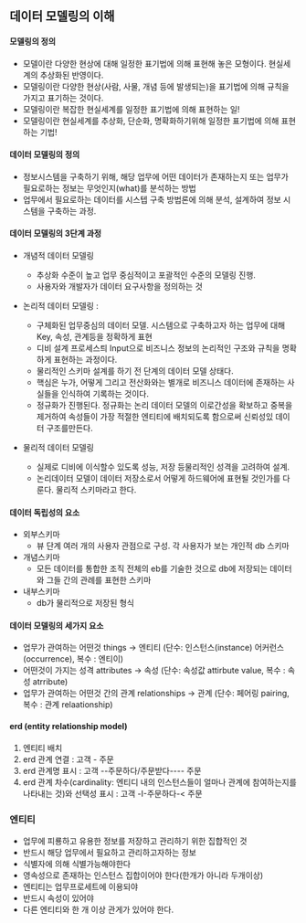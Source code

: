 ## 데이터 모델링의 이해

#### 모델링의 정의
* 모델이란 다양한 현상에 대해 일정한 표기법에 의해 표현해 놓은 모형이다. 현실세계의 추상화된 반영이다.
* 모델링이란 다양한 현상(사람, 사물, 개념 등에 발생되는)을 표기법에 의해 규칙을 가지고 표기하는 것이다.
* 모델링이란 복잡한 현실세계를 일정한 표기법에 의해 표현하는 일!
* 모델링이란 현실세계를 추상화, 단순화, 명확화하기위해 일정한 표기법에 의해 표현하는 기법! 

#### 데이터 모델링의 정의
* 정보시스템을 구축하기 위해, 해당 업무에 어떤 데이터가 존재하는지 또는 업무가 필요로하는 정보는 무엇인지(what)를 분석하는 방법
* 업무에서 필요로하는 데이터를 시스텝 구축 방법론에 의해 분석, 설계하여 정보 시스템을 구축하는 과정.

#### 데이터 모델링의 3단계 과정
* 개념적 데이터 모델링
   * 추상화 수준이 높고 업무 중심적이고 포괄적인 수준의 모델링 진행. 
   * 사용자와 개발자가 데이터 요구사항을 정의하는 것
  
* 논리적 데이터 모델링 :
  * 구체화된 업무중심의 데이터 모델. 시스템으로 구축하고자 하는 업무에 대해 Key, 속성, 관계등을 정확하게 표현
  * 디비 설계 프로세스틔 Input으로 비즈니스 정보의 논리적인 구조와 규칙을 명확하게 표현하는 과정이다. 
  * 물리적인 스키마 설계를 하기 전 단계의 데이터 모델 상태다. 
  * 핵심은 누가, 어떻게 그리고 전산화와는 별개로 비즈니스 데이터에 존재하는 사실들을 인식하여 기록하는 것이다.
  * 정규화가 진행된다. 정규화는 논리 데이터 모델의 이로간성을 확보하고 중복을 제거하여 속성들이 가장 적절한 엔티티에 배치되도록 함으로써 신뢰성있 데이터 구조를만든다.
* 물리적 데이터 모델링 
  * 실제로 디비에 이식할수 있도록 성능, 저장 등물리적인 성격을 고려하여 설계.
  *  논리데이터 모델이 데이터 저장소로서 어떻게 하드웨어에 표현될 것인가를 다룬다. 물리적 스키마라고 한다. 

#### 데이터 독립성의 요소 
* 외부스키마
  * 뷰 단계 여러 개의 사용자 관점으로 구성. 각 사용자가 보는 개인적 db 스키마
* 개념스키마
  * 모든 데이터를 통합한 조직 전체의 eb를 기술한 것으로 db에 저장되는 데이터와 그들 간의 관례를 표현한 스키마
* 내부스키마
  * db가 물리적으로 저장된 형식
  
#### 데이터 모델링의 세가지 요소
* 업무가 관여하는 어떤것 things -> 엔티티 (단수: 인스턴스(instance) 어커런스(occurrence), 복수 : 엔티이)
* 어떤것이 가지는 성격 attributes -> 속성 (단수: 속성값 attirbute value, 복수 : 속성 atrribute)
* 업무가 관여하는 어떤것 간의 관계 relationships -> 관계 (단수: 페어링 pairing, 복수 : 관계 relaationship)

#### erd (entity relationship model) 
1. 엔티티 배치
2. erd 관계 연결 : 고객 - 주문
3. erd 관계명 표시 : 고객 --주문하다/주문받다---- 주문
4. erd 관계 차수(cardinality: 엔티디 내의 인스턴스들이 얼마나 관계에 참여하는지를 나타내는 것)와 선택성 표시 : 고객 -I-주문하다-< 주문

### 엔티티
* 업무에 피룡하고 유용한 정보를 저장하고 관리하기 위한 집합적인 것
* 반드시 해당 업무에서 필요하고 관리하고자하는 정보
* 식별자에 의해 식별가능해야한다
* 영속성으로 존재하는 인스턴스 집합이어야 한다(한개가 아니라 두개이상)
* 엔티티는 업무프로세트에 이용되야
* 반드시 속성이 있어야
* 다른 엔티티와 한 개 이상 관게가 있어야 한다.
